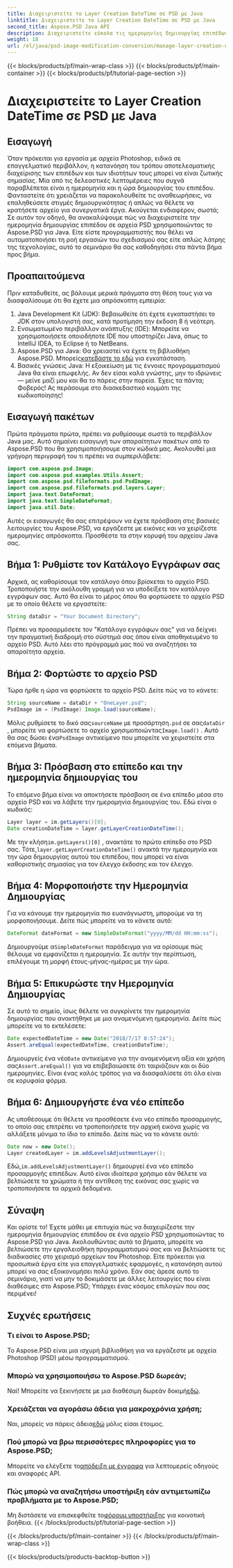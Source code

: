 ```yaml
---
title: Διαχειριστείτε το Layer Creation DateTime σε PSD με Java
linktitle: Διαχειριστείτε το Layer Creation DateTime σε PSD με Java
second_title: Aspose.PSD Java API
description: Διαχειριστείτε εύκολα τις ημερομηνίες δημιουργίας επιπέδων σε αρχεία PSD με Java. Αυτός ο οδηγός σας καθοδηγεί στη χρήση του Aspose.PSD για απρόσκοπτη διαχείριση εικόνων και διαχείριση επιπέδων.
weight: 18
url: /el/java/psd-image-modification-conversion/manage-layer-creation-datetime-psd/
---
```


{{< blocks/products/pf/main-wrap-class >}}
{{< blocks/products/pf/main-container >}}
{{< blocks/products/pf/tutorial-page-section >}}

# Διαχειριστείτε το Layer Creation DateTime σε PSD με Java

## Εισαγωγή
Όταν πρόκειται για εργασία με αρχεία Photoshop, ειδικά σε επαγγελματικό περιβάλλον, η κατανόηση του τρόπου αποτελεσματικής διαχείρισης των επιπέδων και των ιδιοτήτων τους μπορεί να είναι ζωτικής σημασίας. Μία από τις δελεαστικές λεπτομέρειες που συχνά παραβλέπεται είναι η ημερομηνία και η ώρα δημιουργίας του επιπέδου. Φανταστείτε ότι χρειάζεται να παρακολουθείτε τις αναθεωρήσεις, να επαληθεύσετε στιγμές δημιουργικότητας ή απλώς να θέλετε να κρατήσετε αρχείο για συνεργατικά έργα. Ακούγεται ενδιαφέρον, σωστά; Σε αυτόν τον οδηγό, θα ανακαλύψουμε πώς να διαχειριστείτε την ημερομηνία δημιουργίας επιπέδου σε αρχεία PSD χρησιμοποιώντας το Aspose.PSD για Java. Είτε είστε προγραμματιστής που θέλει να αυτοματοποιήσει τη ροή εργασιών του σχεδιασμού σας είτε απλώς λάτρης της τεχνολογίας, αυτό το σεμινάριο θα σας καθοδηγήσει στα πάντα βήμα προς βήμα.
## Προαπαιτούμενα
Πριν καταδυθείτε, ας βάλουμε μερικά πράγματα στη θέση τους για να διασφαλίσουμε ότι θα έχετε μια απρόσκοπτη εμπειρία:
1. Java Development Kit (JDK): Βεβαιωθείτε ότι έχετε εγκαταστήσει το JDK στον υπολογιστή σας, κατά προτίμηση την έκδοση 8 ή νεότερη.
2. Ενσωματωμένο περιβάλλον ανάπτυξης (IDE): Μπορείτε να χρησιμοποιήσετε οποιοδήποτε IDE που υποστηρίζει Java, όπως το IntelliJ IDEA, το Eclipse ή το NetBeans.
3.  Aspose.PSD για Java: Θα χρειαστεί να έχετε τη βιβλιοθήκη Aspose.PSD. Μπορείς[κατεβάστε το εδώ](https://releases.aspose.com/psd/java/) για εγκατάσταση.
4. Βασικές γνώσεις Java: Η εξοικείωση με τις έννοιες προγραμματισμού Java θα είναι επωφελής. Αν δεν είσαι καλά γνώστης, μην το ιδρώνεις — μείνε μαζί μου και θα το πάρεις στην πορεία.
Έχεις τα πάντα; Φοβερός! Ας περάσουμε στο διασκεδαστικό κομμάτι της κωδικοποίησης!
## Εισαγωγή πακέτων
Πρώτα πράγματα πρώτα, πρέπει να ρυθμίσουμε σωστά το περιβάλλον Java μας. Αυτό σημαίνει εισαγωγή των απαραίτητων πακέτων από το Aspose.PSD που θα χρησιμοποιήσουμε στον κώδικά μας. Ακολουθεί μια γρήγορη περιγραφή του τι πρέπει να συμπεριλάβετε:
```java
import com.aspose.psd.Image;
import com.aspose.psd.examples.Utils.Assert;
import com.aspose.psd.fileformats.psd.PsdImage;
import com.aspose.psd.fileformats.psd.layers.Layer;
import java.text.DateFormat;
import java.text.SimpleDateFormat;
import java.util.Date;
```
Αυτές οι εισαγωγές θα σας επιτρέψουν να έχετε πρόσβαση στις βασικές λειτουργίες του Aspose.PSD, να εργάζεστε με εικόνες και να χειρίζεστε ημερομηνίες απρόσκοπτα. Προσθέστε τα στην κορυφή του αρχείου Java σας.
## Βήμα 1: Ρυθμίστε τον Κατάλογο Εγγράφων σας
Αρχικά, ας καθορίσουμε τον κατάλογο όπου βρίσκεται το αρχείο PSD. Τροποποιήστε την ακόλουθη γραμμή για να υποδείξετε τον κατάλογο εγγράφων σας. Αυτό θα είναι το μέρος όπου θα φορτώσετε το αρχείο PSD με το οποίο θέλετε να εργαστείτε:
```java
String dataDir = "Your Document Directory";
```

Πρέπει να προσαρμόσετε τον "Κατάλογο εγγράφων σας" για να δείχνει την πραγματική διαδρομή στο σύστημά σας όπου είναι αποθηκευμένο το αρχείο PSD. Αυτό λέει στο πρόγραμμά μας πού να αναζητήσει τα απαραίτητα αρχεία.
## Βήμα 2: Φορτώστε το αρχείο PSD
Τώρα ήρθε η ώρα να φορτώσετε το αρχείο PSD. Δείτε πώς να το κάνετε:
```java
String sourceName = dataDir + "OneLayer.psd";
PsdImage im = (PsdImage) Image.load(sourceName);
```

 Μόλις ρυθμίσετε το δικό σας`sourceName` με προσάρτηση`.psd` σε σας`dataDir` , μπορείτε να φορτώσετε το αρχείο χρησιμοποιώντας`Image.load()` . Αυτό θα σας δώσει ένα`PsdImage` αντικείμενο που μπορείτε να χειριστείτε στα επόμενα βήματα.
## Βήμα 3: Πρόσβαση στο επίπεδο και την ημερομηνία δημιουργίας του
Το επόμενο βήμα είναι να αποκτήσετε πρόσβαση σε ένα επίπεδο μέσα στο αρχείο PSD και να λάβετε την ημερομηνία δημιουργίας του. Εδώ είναι ο κωδικός:
```java
Layer layer = im.getLayers()[0];
Date creationDateTime = layer.getLayerCreationDateTime();
```

 Με την κλήση`im.getLayers()[0]` , ανακτάτε το πρώτο επίπεδο στο PSD σας. Τότε,`layer.getLayerCreationDateTime()` ανακτά την ημερομηνία και την ώρα δημιουργίας αυτού του επιπέδου, που μπορεί να είναι καθοριστικής σημασίας για τον έλεγχο έκδοσης και τον έλεγχο.
## Βήμα 4: Μορφοποιήστε την Ημερομηνία Δημιουργίας
Για να κάνουμε την ημερομηνία πιο ευανάγνωστη, μπορούμε να τη μορφοποιήσουμε. Δείτε πώς μπορείτε να το κάνετε αυτό:
```java
DateFormat dateFormat = new SimpleDateFormat("yyyy/MM/dd HH:mm:ss");
```

 Δημιουργούμε α`SimpleDateFormat` παράδειγμα για να ορίσουμε πώς θέλουμε να εμφανίζεται η ημερομηνία. Σε αυτήν την περίπτωση, επιλέγουμε τη μορφή έτους-μήνας-ημέρας με την ώρα.
## Βήμα 5: Επικυρώστε την Ημερομηνία Δημιουργίας
Σε αυτό το σημείο, ίσως θέλετε να συγκρίνετε την ημερομηνία δημιουργίας που ανακτήθηκε με μια αναμενόμενη ημερομηνία. Δείτε πώς μπορείτε να το εκτελέσετε:
```java
Date expectedDateTime = new Date("2018/7/17 8:57:24");
Assert.areEqual(expectedDateTime, creationDateTime);
```

 Δημιουργείς ένα νέο`Date` αντικείμενο για την αναμενόμενη αξία και χρήση σας`Assert.areEqual()` για να επιβεβαιώσετε ότι ταιριάζουν και οι δύο ημερομηνίες. Είναι ένας καλός τρόπος για να διασφαλίσετε ότι όλα είναι σε κορυφαία φόρμα.
## Βήμα 6: Δημιουργήστε ένα νέο επίπεδο
Ας υποθέσουμε ότι θέλετε να προσθέσετε ένα νέο επίπεδο προσαρμογής, το οποίο σας επιτρέπει να τροποποιήσετε την αρχική εικόνα χωρίς να αλλάξετε μόνιμα το ίδιο το επίπεδο. Δείτε πώς να το κάνετε αυτό:
```java
Date now = new Date();
Layer createdLayer = im.addLevelsAdjustmentLayer();
```

 Εδώ,`im.addLevelsAdjustmentLayer()` δημιουργεί ένα νέο επίπεδο προσαρμογής επιπέδων. Αυτό είναι ιδιαίτερα χρήσιμο εάν θέλετε να βελτιώσετε τα χρώματα ή την αντίθεση της εικόνας σας χωρίς να τροποποιήσετε τα αρχικά δεδομένα.
## Σύναψη
Και ορίστε το! Έχετε μάθει με επιτυχία πώς να διαχειρίζεστε την ημερομηνία δημιουργίας επιπέδου σε ένα αρχείο PSD χρησιμοποιώντας το Aspose.PSD για Java. Ακολουθώντας αυτά τα βήματα, μπορείτε να βελτιώσετε την εργαλειοθήκη προγραμματισμού σας και να βελτιώσετε τις διαδικασίες στο χειρισμό αρχείων του Photoshop. Είτε πρόκειται για προσωπικά έργα είτε για επαγγελματικές εφαρμογές, η κατανόηση αυτού μπορεί να σας εξοικονομήσει πολύ χρόνο.
Εάν σας άρεσε αυτό το σεμινάριο, γιατί να μην το δοκιμάσετε με άλλες λειτουργίες που είναι διαθέσιμες στο Aspose.PSD; Υπάρχει ένας κόσμος επιλογών που σας περιμένει!
## Συχνές ερωτήσεις
### Τι είναι το Aspose.PSD;  
Το Aspose.PSD είναι μια ισχυρή βιβλιοθήκη για να εργάζεστε με αρχεία Photoshop (PSD) μέσω προγραμματισμού.
### Μπορώ να χρησιμοποιήσω το Aspose.PSD δωρεάν;  
 Ναί! Μπορείτε να ξεκινήσετε με μια διαθέσιμη δωρεάν δοκιμή[εδώ](https://releases.aspose.com/).
### Χρειάζεται να αγοράσω άδεια για μακροχρόνια χρήση;  
 Ναι, μπορείς να πάρεις άδεια[εδώ](https://purchase.aspose.com/buy) μόλις είσαι έτοιμος.
### Πού μπορώ να βρω περισσότερες πληροφορίες για το Aspose.PSD;  
 Μπορείτε να ελέγξετε το[απόδειξη με έγγραφα](https://reference.aspose.com/psd/java/) για λεπτομερείς οδηγούς και αναφορές API.
### Πώς μπορώ να αναζητήσω υποστήριξη εάν αντιμετωπίζω προβλήματα με το Aspose.PSD;  
 Μη διστάσετε να επισκεφθείτε το[φόρουμ υποστήριξης](https://forum.aspose.com/c/psd/34) για κοινοτική βοήθεια.
{{< /blocks/products/pf/tutorial-page-section >}}

{{< /blocks/products/pf/main-container >}}
{{< /blocks/products/pf/main-wrap-class >}}

{{< blocks/products/products-backtop-button >}}
